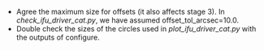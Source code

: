 - Agree the maximum size for offsets (it also affects stage 3). In
  *check_ifu_driver_cat.py*, we have assumed offset_tol_arcsec=10.0.
- Double check the sizes of the circles used in *plot_ifu_driver_cat.py* with
  the outputs of configure.

